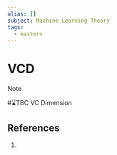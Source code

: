 ```yaml
---
alias: []
subject: Machine Learning Theory
tags:
  - masters
---
```

# VCD

>[!note]
> #⌛TBC VC Dimension

## References
1. 